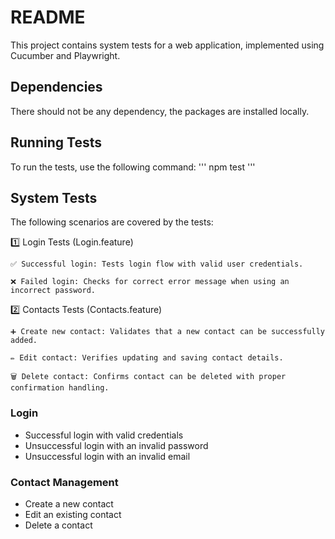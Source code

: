 # README

This project contains system tests for a web application, implemented using Cucumber and Playwright.

## Dependencies

There should not be any dependency, the packages are installed locally.

## Running Tests

To run the tests, use the following command:
'''
npm test
'''

## System Tests

The following scenarios are covered by the tests:

1️⃣ Login Tests (Login.feature)

    ✅ Successful login: Tests login flow with valid user credentials.

    ❌ Failed login: Checks for correct error message when using an incorrect password.

2️⃣ Contacts Tests (Contacts.feature)

    ➕ Create new contact: Validates that a new contact can be successfully added.

    ✏️ Edit contact: Verifies updating and saving contact details.

    🗑️ Delete contact: Confirms contact can be deleted with proper confirmation handling.

### Login
- Successful login with valid credentials
- Unsuccessful login with an invalid password
- Unsuccessful login with an invalid email

### Contact Management
- Create a new contact
- Edit an existing contact
- Delete a contact
